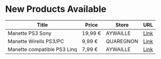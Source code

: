 # New Products Available

| Title | Price | Store | URL |
|---|---|---|---|
| Manette PS3 Sony | 19,99 € | AYWAILLE | [Link](https://www.cashconverters.be/fr/accessoires-jeux-video/738377-manette-ps3-sony.html) |
| Manette Wirells PS3/PC | 9,99 € | QUAREGNON | [Link](https://www.cashconverters.be/fr/accessoires-jeux-video/737737-manette-wirells-ps3-pc.html) |
| Manette compatible PS3 Linq | 7,99 € | AYWAILLE | [Link](https://www.cashconverters.be/fr/accessoires-jeux-video/738378-manette-compatible-ps3-linq.html) |

